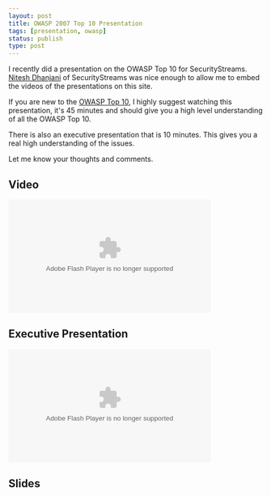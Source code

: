 ```yaml
---
layout: post
title: OWASP 2007 Top 10 Presentation
tags: [presentation, owasp]
status: publish
type: post
---
```

I recently did a presentation on the OWASP Top 10 for SecurityStreams. [Nitesh Dhanjani](http://www.dhanjani.com/) of SecurityStreams was nice enough to allow me to embed the videos of the presentations on this site.

If you are new to the [OWASP Top 10](/2009/07/owasp-top-10-2007/), I highly suggest watching this presentation, it's 45 minutes and should give you a high level understanding of all the OWASP Top 10.

There is also an executive presentation that is 10 minutes. This gives you a real high understanding of the issues.

Let me know your thoughts and comments.

## Video
<object classid="clsid:d27cdb6e-ae6d-11cf-96b8-444553540000" width="400" height="224" codebase="http://download.macromedia.com/pub/shockwave/cabs/flash/swflash.cab#version=6,0,40,0"><param name="src" value="http://v.wordpress.com/k1P9IAx8" /><param name="allowfullscreen" value="true" /><embed type="application/x-shockwave-flash" width="400" height="224" src="http://v.wordpress.com/k1P9IAx8" allowfullscreen="true"></embed></object>

## Executive Presentation
<object classid="clsid:d27cdb6e-ae6d-11cf-96b8-444553540000" width="400" height="224" codebase="http://download.macromedia.com/pub/shockwave/cabs/flash/swflash.cab#version=6,0,40,0"><param name="src" value="http://v.wordpress.com/pXTHzz0d" /><param name="allowfullscreen" value="true" /><embed type="application/x-shockwave-flash" width="400" height="224" src="http://v.wordpress.com/pXTHzz0d" allowfullscreen="true"></embed></object>

## Slides
<script async class="speakerdeck-embed" data-id="509127dc7536e5000206b423" data-ratio="1.2945638432364097" src="//speakerdeck.com/assets/embed.js"></script>